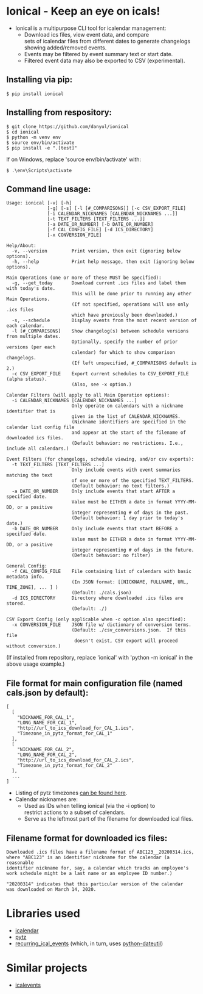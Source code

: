 
# Ionical - Keep an eye on icals!

- Ionical is a multipurpose CLI tool for icalendar management:
  - Download ics files, view event data, and compare  
    sets of icalendar files from different dates to 
    generate changelogs showing added/removed events.
  - Events may be filtered by event summary text or start date.
  - Filtered event data may also be exported to CSV (experimental).


## Installing via pip:
```
$ pip install ionical
```


## Installing from respository:
```
$ git clone https://github.com/danyul/ionical
$ cd ionical
$ python -m venv env
$ source env/bin/activate
$ pip install -e ".[test]"
```
If on Windows, replace 'source env/bin/activate' with:
```
$ .\env\Scripts\activate
```


## Command line usage:
```
Usage: ionical [-v] [-h] 
               [-g] [-s] [-l [#_COMPARISONS]] [-c CSV_EXPORT_FILE] 
               [-i CALENDAR_NICKNAMES [CALENDAR_NICKNAMES ...]] 
               [-t TEXT_FILTERS [TEXT_FILTERS ...]] 
               [-a DATE_OR_NUMBER] [-b DATE_OR_NUMBER]
               [-f CAL_CONFIG_FILE] [-d ICS_DIRECTORY] 
               [-x CONVERSION_FILE]

Help/About:
  -v, --version         Print version, then exit (ignoring below options).
  -h, --help            Print help message, then exit (ignoring below options).

Main Operations (one or more of these MUST be specified):
  -g, --get_today       Download current .ics files and label them with today's date.
                        This will be done prior to running any other Main Operations.
                        (If not specified, operations will use only .ics files
                        which have previously been downloaded.)
  -s, --schedule        Display events from the most recent version of each calendar.
  -l [#_COMPARISONS]    Show changelog(s) between schedule versions from multiple dates.
                        Optionally, specify the number of prior versions (per each
                        calendar) for which to show comparison changelogs.
                        (If left unspecified, #_COMPARISONS default is 2.)
  -c CSV_EXPORT_FILE    Export current schedules to CSV_EXPORT_FILE (alpha status).
                        (Also, see -x option.)

Calendar Filters (will apply to all Main Operation options):
  -i CALENDAR_NICKNAMES [CALENDAR_NICKNAMES ...]
                        Only operate on calendars with a nickname identifier that is
                        given in the list of CALENDAR_NICKNAMES.
                        (Nickname identifiers are specified in the calendar list config file
                        and appear at the start of the filename of downloaded ics files.
                        (Default behavior: no restrictions. I.e., include all calendars.)

Event Filters (for changelogs, schedule viewing, and/or csv exports):
  -t TEXT_FILTERS [TEXT_FILTERS ...]
                        Only include events with event summaries matching the text
                        of one or more of the specified TEXT_FILTERS.
                        (Default behavior: no text filters.)
  -a DATE_OR_NUMBER     Only include events that start AFTER a specified date.
                        Value must be EITHER a date in format YYYY-MM-DD, or a positive
                        integer representing # of days in the past.
                        (Default behavior: 1 day prior to today's date.)
  -b DATE_OR_NUMBER     Only include events that start BEFORE a specified date.
                        Value must be EITHER a date in format YYYY-MM-DD, or a positive
                        integer representing # of days in the future.
                        (Default behavior: no filter)

General Config:
  -f CAL_CONFIG_FILE    File containing list of calendars with basic metadata info.
                        (In JSON format: [[NICKNAME, FULLNAME, URL, TIME_ZONE], ... ] )
                        (Default: ./cals.json)
  -d ICS_DIRECTORY      Directory where downloaded .ics files are stored.
                        (Default: ./)

CSV Export Config (only applicable when -c option also specified):
  -x CONVERSION_FILE    JSON file w/ dictionary of conversion terms.
                        (Default: ./csv_conversions.json.  If this file
                         doesn't exist, CSV export will proceed without conversion.)
```

(If installed from repository, replace 'ionical' with 'python -m ionical' 
 in the above usage example.)


## File format for main configuration file (named cals.json by default):
```
[
  [
    "NICKNAME_FOR_CAL_1", 
    "LONG_NAME_FOR_CAL_1", 
    "http://url_to_ics_download_for_CAL_1.ics", 
    "Timezone_in_pytz_format_for_CAL_1"
  ],
  [
    "NICKNAME_FOR_CAL_2", 
    "LONG_NAME_FOR_CAL_2", 
    "http://url_to_ics_download_for_CAL_2.ics", 
    "Timezone_in_pytz_format_for_CAL_2"
  ],
  ...
]
```
 - Listing of pytz timezones [can be found here](https://stackoverflow.com/questions/13866926/is-there-a-list-of-pytz-timezones).
 - Calendar nicknames are:
   - Used as IDs when telling ionical (via the -i option) to  
     restrict actions to a subset of calendars.
   - Serve as the leftmost part of the filename for downloaded ical files.
  
## Filename format for downloaded ics files:

    Downloaded .ics files have a filename format of ABC123__20200314.ics,  
    where "ABC123" is an identifier nickname for the calendar (a reasonable  
    identifier nickname for, say, a calendar which tracks an employee's  
    work schedule might be a last name or an employee ID number.) 

    "20200314" indicates that this particular version of the calendar   
    was downloaded on March 14, 2020.


# Libraries used

- [icalendar](https://pypi.org/project/icalendar/)
- [pytz](https://pypi.org/project/pytz/)
- [recurring_ical_events](https://pypi.org/project/recurring-ical-events/)
  (which, in turn, uses [python-dateutil](https://pypi.org/project/python-dateutil/))


# Similar projects

- [icalevents](https://github.com/irgangla/icalevents)

